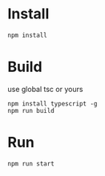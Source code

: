 # Install

```
npm install
```

# Build

use global tsc or yours

```
npm install typescript -g
npm run build
```

# Run

```
npm run start
```

